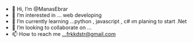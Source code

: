 - 👋 Hi, I’m @ManasEbrar
- 👀 I’m interested in ... web developing
- 🌱 I’m currently learning ...python , javascript , c# ım planing to start .Net
- 💞️ I’m looking to collaborate on ...
- 📫 How to reach me ...frkkdstr@gmail.com

<!---
ManasEbrar/ManasEbrar is a ✨ special ✨ repository because its `README.md` (this file) appears on your GitHub profile.
You can click the Preview link to take a look at your changes.
--->
